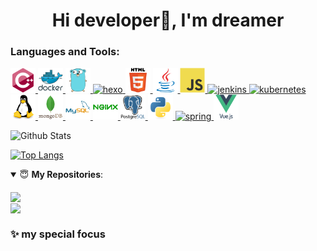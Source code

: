 <h1 align="center">Hi developer👋, I'm dreamer</h1>

<h3 align="left">Languages and Tools:</h3>
<p align="left">
    <a href="https://www.w3schools.com/cpp/" target="_blank">
        <img
                alt="cplusplus"
                height="40"
                src="https://raw.githubusercontent.com/devicons/devicon/master/icons/cplusplus/cplusplus-original.svg"
                width="40"/>
    </a>
    <a href="https://www.docker.com/" target="_blank">
        <img
                alt="docker"
                height="40"
                src="https://raw.githubusercontent.com/devicons/devicon/master/icons/docker/docker-original-wordmark.svg"
                width="40"/>
    </a>
    <a href="https://golang.org" target="_blank">
        <img
                alt="go" height="40"
                src="https://raw.githubusercontent.com/devicons/devicon/master/icons/go/go-original.svg"
                width="40"/>
    </a>
    <a href="hexo.io/" target="_blank">
        <img
                alt="hexo" height="40" src="https://www.vectorlogo.zone/logos/hexoio/hexoio-icon.svg" width="40"/>
    </a>
    <a
            href="https://www.w3.org/html/" target="_blank">
        <img
                alt="html5"
                height="40"
                src="https://raw.githubusercontent.com/devicons/devicon/master/icons/html5/html5-original-wordmark.svg"
                width="40"/>
    </a>
    <a href="https://www.java.com" target="_blank">
        <img
                alt="java" height="40"
                src="https://raw.githubusercontent.com/devicons/devicon/master/icons/java/java-original.svg"
                width="40"/>
    </a>
    <a href="https://developer.mozilla.org/en-US/docs/Web/JavaScript"
       target="_blank"> <img
            alt="javascript"
            height="40"
            src="https://raw.githubusercontent.com/devicons/devicon/master/icons/javascript/javascript-original.svg"
            width="40"/>
    </a>
    <a href="https://www.jenkins.io" target="_blank">
        <img
                alt="jenkins" height="40" src="https://www.vectorlogo.zone/logos/jenkins/jenkins-icon.svg" width="40"/>
    </a>
    <a href="https://kubernetes.io" target="_blank">
        <img
                alt="kubernetes" height="40" src="https://www.vectorlogo.zone/logos/kubernetes/kubernetes-icon.svg"
                width="40"/>
    </a>
    <a href="https://www.linux.org/" target="_blank">
        <img
                alt="linux" height="40"
                src="https://raw.githubusercontent.com/devicons/devicon/master/icons/linux/linux-original.svg"
                width="40"/>
    </a>
    <a href="https://www.mongodb.com/" target="_blank">
        <img
                alt="mongodb"
                height="40"
                src="https://raw.githubusercontent.com/devicons/devicon/master/icons/mongodb/mongodb-original-wordmark.svg"
                width="40"/>
    </a>
    <a href="https://www.mysql.com/" target="_blank">
        <img
                alt="mysql"
                height="40"
                src="https://raw.githubusercontent.com/devicons/devicon/master/icons/mysql/mysql-original-wordmark.svg"
                width="40"/>
    </a>
    <a href="https://www.nginx.com" target="_blank">
        <img
                alt="nginx" height="40"
                src="https://raw.githubusercontent.com/devicons/devicon/master/icons/nginx/nginx-original.svg"
                width="40"/>
    </a>
    <a href="https://www.postgresql.org" target="_blank"> <img
            alt="postgresql"
            height="40"
            src="https://raw.githubusercontent.com/devicons/devicon/master/icons/postgresql/postgresql-original-wordmark.svg"
            width="40"/> </a>
    <a href="https://www.python.org" target="_blank"> <img
            alt="python"
            height="40" src="https://raw.githubusercontent.com/devicons/devicon/master/icons/python/python-original.svg"
            width="40"/> </a>
    <a href="https://spring.io/" target="_blank"> <img
            alt="spring" height="40" src="https://www.vectorlogo.zone/logos/springio/springio-icon.svg" width="40"/>
    </a>
    <a href="https://vuejs.org/" target="_blank">
        <img
                alt="vuejs"
                height="40"
                src="https://raw.githubusercontent.com/devicons/devicon/master/icons/vuejs/vuejs-original-wordmark.svg"
                width="40"/> </a>
</p>




![Github Stats](https://github-readme-stats.vercel.app/api?username=dreamer8689&bg_color=30,e96443,904e95&title_color=fff&text_color=fff)

[![Top Langs](https://github-readme-stats.vercel.app/api/top-langs/?username=dreamer8689&layout=compact)](https://github.com/Dreamer8689)

<details open>
 <summary> 😇 <b>My Repositories</b>: </summary>
<br/>
  <a href="https://github.com/Dreamer8689/parse-cloud-code">
  <img align="center" src="https://github-readme-stats.vercel.app/api/pin/?username=dreamer8689&repo=parse-cloud-code" />
</a>

<br/>

<a href="https://github.com/Dreamer8689/CampusOrder_DZJ614">
  <img align="center" src="https://github-readme-stats.vercel.app/api/pin/?username=dreamer8689&repo=CampusOrder_DZJ614" />
</a>

</details>


### :sparkles: my special focus

<!--START_SECTION:top-followers-->

<!--END_SECTION:top-followers-->





